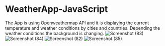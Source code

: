 # WeatherApp-JavaScript

The App is using Openweathermap API and it is displaying the current temperature and weather conditions by cities and countries. Depending the weather conditions the background is changing. ![Screenshot (83)](https://github.com/Ian7x/WeatherApp-JavaScript/assets/98125126/f0f7f14f-0cb0-4864-bfff-f86cad8419ac) 
![Screenshot (84)](https://github.com/Ian7x/WeatherApp-JavaScript/assets/98125126/20bfdfe7-852a-4478-8067-7faf2f32c0e3)
![Screenshot (82)](https://github.com/Ian7x/WeatherApp-JavaScript/assets/98125126/f61aea1b-e478-4d58-9db9-d68b6c6397a0)
![Screenshot (85)](https://github.com/Ian7x/WeatherApp-JavaScript/assets/98125126/06c5e58c-eba9-49f9-958e-2b749e610643)
